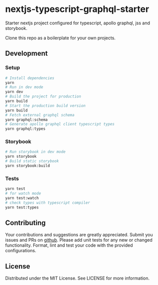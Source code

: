 # nextjs-typescript-graphql-starter

Starter nextjs project configured for typescript, apollo graphql, jss and
storybook.

Clone this repo as a boilerplate for your own projects.

## Development

### Setup

```bash
# Install dependencies
yarn
# Run in dev mode
yarn dev
# Build the project for production
yarn build
# Start the production build version
yarn build
# Fetch external graphql schema
yarn graphql:schema
# Generate apollo graphql client typescript types
yarn graphql:types
```

### Storybook

```bash
# Run storybook in dev mode
yarn storybook
# Build static storybook
yarn storybook:build
```

### Tests

```bash
yarn test
# for watch mode
yarn test:watch
# check types with typescript compiler
yarn test:types
```

## Contributing

Your contributions and suggestions are greatly appreciated. Submit you issues
and PRs on [github](https://github.com/trival/jss-style-helpers). Please add
unit tests for any new or changed functionality. Format, lint and test your code
with the provided configurations.

## License

Distributed under the MIT License. See LICENSE for more information.
